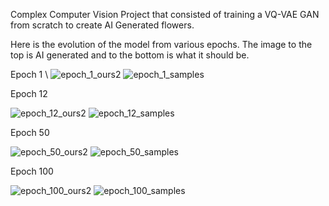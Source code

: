 


Complex Computer Vision Project that consisted of training a VQ-VAE GAN from scratch to create AI Generated flowers.

Here is the evolution of the model from various epochs. The image to the top is AI generated and to the bottom is what it should be.

Epoch 1
\\
![epoch_1_ours2](https://github.com/user-attachments/assets/1b311e1d-ee8a-4dc6-8e98-c40a36055f9d)
![epoch_1_samples](https://github.com/user-attachments/assets/789505a7-993e-4996-8c67-f658af144527)


Epoch 12

![epoch_12_ours2](https://github.com/user-attachments/assets/9c07ca4f-206e-4767-a31e-1d82a1bc86a6)
![epoch_12_samples](https://github.com/user-attachments/assets/0516752a-cd88-434e-868a-7dced5f69b54)


Epoch 50

![epoch_50_ours2](https://github.com/user-attachments/assets/c122c8dd-0181-48aa-a85b-d18314344a5d)
![epoch_50_samples](https://github.com/user-attachments/assets/e1c5f972-8dd7-4604-b68f-3db594a5012b)


Epoch 100

![epoch_100_ours2](https://github.com/user-attachments/assets/866074b2-c43a-4cb2-8e81-1499fc650808)
![epoch_100_samples](https://github.com/user-attachments/assets/80e778c9-aa7a-43a8-b392-4c420cff5f06)




